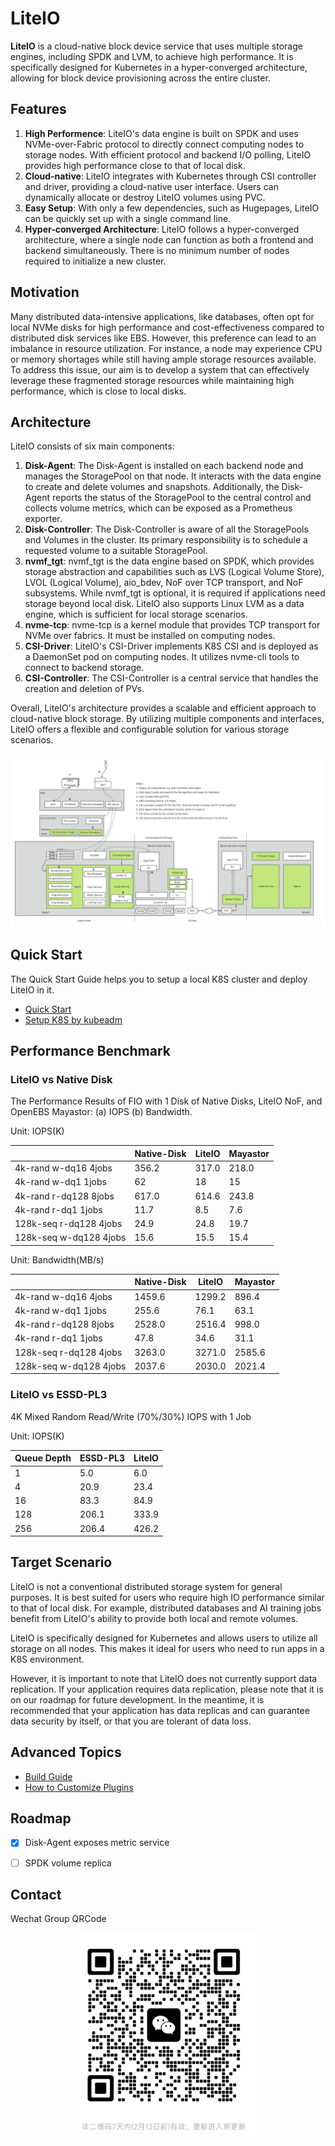 # LiteIO 

**LiteIO** is a cloud-native block device service that uses multiple storage engines, including SPDK and LVM, to achieve high performance. It is specifically designed for Kubernetes in a hyper-converged architecture, allowing for block device provisioning across the entire cluster.

## Features

1. **High Performence**: LiteIO's data engine is built on SPDK and uses NVMe-over-Fabric protocol to directly connect computing nodes to storage nodes. With efficient protocol and backend I/O polling, LiteIO provides high performance close to that of local disk.
2. **Cloud-native**: LiteIO integrates with Kubernetes through CSI controller and driver, providing a cloud-native user interface. Users can dynamically allocate or destroy LiteIO volumes using PVC.
3. **Easy Setup**: With only a few dependencies, such as Hugepages, LiteIO can be quickly set up with a single command line.
4. **Hyper-converged Architecture**: LiteIO follows a hyper-converged architecture, where a single node can function as both a frontend and backend simultaneously. There is no minimum number of nodes required to initialize a new cluster.

## Motivation

Many distributed data-intensive applications, like databases, often opt for local NVMe disks for high performance and cost-effectiveness compared to distributed disk services like EBS. However, this preference can lead to an imbalance in resource utilization. For instance, a node may experience CPU or memory shortages while still having ample storage resources available. To address this issue, our aim is to develop a system that can effectively leverage these fragmented storage resources while maintaining high performance, which is close to local disks.

## Architecture

LiteIO consists of six main components:

1. **Disk-Agent**: The Disk-Agent is installed on each backend node and manages the StoragePool on that node. It interacts with the data engine to create and delete volumes and snapshots. Additionally, the Disk-Agent reports the status of the StoragePool to the central control and collects volume metrics, which can be exposed as a Prometheus exporter.
2. **Disk-Controller**: The Disk-Controller is aware of all the StoragePools and Volumes in the cluster. Its primary responsibility is to schedule a requested volume to a suitable StoragePool.
3. **nvmf_tgt**: nvmf_tgt is the data engine based on SPDK, which provides storage abstraction and capabilities such as LVS (Logical Volume Store), LVOL (Logical Volume), aio_bdev, NoF over TCP transport, and NoF subsystems. While nvmf_tgt is optional, it is required if applications need storage beyond local disk. LiteIO also supports Linux LVM as a data engine, which is sufficient for local storage scenarios.
4. **nvme-tcp**: nvme-tcp is a kernel module that provides TCP transport for NVMe over fabrics. It must be installed on computing nodes.
5. **CSI-Driver**: LiteIO's CSI-Driver implements K8S CSI and is deployed as a DaemonSet pod on computing nodes. It utilizes nvme-cli tools to connect to backend storage.
6. **CSI-Controller**: The CSI-Controller is a central service that handles the creation and deletion of PVs.

Overall, LiteIO's architecture provides a scalable and efficient approach to cloud-native block storage. By utilizing multiple components and interfaces, LiteIO offers a flexible and configurable solution for various storage scenarios.

![](doc/image/architecture.jpg)

## Quick Start

The Quick Start Guide helps you to setup a local K8S cluster and deploy LiteIO in it.

- [Quick Start](doc/en/quick-start.md)
- [Setup K8S by kubeadm](doc/en/kubeadm-install.md)

## Performance Benchmark

### LiteIO vs Native Disk

The Performance Results of FIO with 1 Disk of Native Disks, LiteIO NoF, and OpenEBS Mayastor: (a) IOPS (b) Bandwidth.

Unit: IOPS(K)

|                        | Native-Disk | LiteIO | Mayastor |
|------------------------|-------------|----------|----------|
| 4k-rand w-dq16 4jobs   | 356.2       | 317.0    | 218.0    |
| 4k-rand w-dq1 1jobs    | 62          | 18       | 15       |
| 4k-rand r-dq128 8jobs  | 617.0       | 614.6    | 243.8    |
| 4k-rand r-dq1 1jobs    | 11.7        | 8.5      | 7.6      |
| 128k-seq r-dq128 4jobs | 24.9        | 24.8     | 19.7     |
| 128k-seq w-dq128 4jobs | 15.6        | 15.5     | 15.4     |


Unit: Bandwidth(MB/s)

|                        | Native-Disk | LiteIO | Mayastor |
|------------------------|-------------|----------|----------|
| 4k-rand w-dq16 4jobs   | 1459.6      | 1299.2   | 896.4    |
| 4k-rand w-dq1 1jobs    | 255.6       | 76.1     | 63.1     |
| 4k-rand r-dq128 8jobs  | 2528.0      | 2516.4   | 998.0    |
| 4k-rand r-dq1 1jobs    | 47.8        | 34.6     | 31.1     |
| 128k-seq r-dq128 4jobs | 3263.0      | 3271.0   | 2585.6   |
| 128k-seq w-dq128 4jobs | 2037.6      | 2030.0   | 2021.4   |

### LiteIO vs ESSD-PL3

4K Mixed Random Read/Write (70%/30%) IOPS with 1 Job

Unit: IOPS(K)

| Queue Depth | ESSD-PL3 | LiteIO |
|-------------|----------|----------|
| 1           | 5.0      | 6.0      |
| 4           | 20.9     | 23.4     |
| 16          | 83.3     | 84.9     |
| 128         | 206.1    | 333.9    |
| 256         | 206.4    | 426.2    |


## Target Scenario

LiteIO is not a conventional distributed storage system for general purposes. It is best suited for users who require high IO performance similar to that of local disk. For example, distributed databases and AI training jobs benefit from LiteIO's ability to provide both local and remote volumes.

LiteIO is specifically designed for Kubernetes and allows users to utilize all storage on all nodes. This makes it ideal for users who need to run apps in a K8S environment.

However, it is important to note that LiteIO does not currently support data replication. If your application requires data replication, please note that it is on our roadmap for future development. In the meantime, it is recommended that your application has data replicas and can guarantee data security by itself, or that you are tolerant of data loss.

## Advanced Topics

- [Build Guide](doc/en/build.md)
- [How to Customize Plugins](doc/en/plugins.md)


## Roadmap

- [x] Disk-Agent exposes metric service
- [ ] SPDK volume replica


## Contact

Wechat Group QRCode

<p align="center">
  <img src="./doc/image/wechat_group.JPG" width="300px" />
</p>